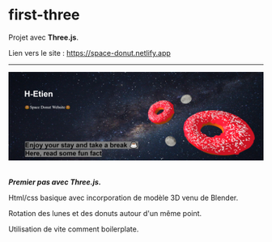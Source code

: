 # first-three

Projet avec **Three.js**.

Lien vers le site :
<https://space-donut.netlify.app>

---

![Premier aperçu](./bg.png)
&nbsp;

**_Premier pas avec Three.js._**

Html/css basique avec incorporation de modèle 3D venu de Blender.

Rotation des lunes et des donuts autour d'un même point.

Utilisation de vite comment boilerplate.
